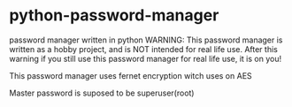 # python-password-manager
password manager written in python
WARNING: This password manager is written as a hobby project, and is NOT intended for real life use. After this warning if you still use this password manager for real life use, it is on you!

This password manager uses fernet encryption witch uses on AES

Master password is suposed to be superuser(root) 
